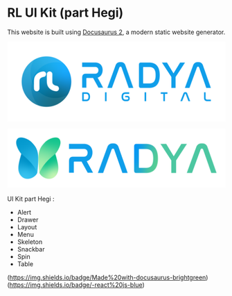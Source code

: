 # RL UI Kit (part Hegi)

This website is built using [Docusaurus 2](https://docusaurus.io/), a modern static website generator.

<div>
  <p align="center">
    <img src="./static/img/logo radya digital.png" width="800"> 
  </p>
  <p align="center">
    <img src="./static/img/logo radya group.png" width="800"> 
  </p>
</div>

UI Kit part Hegi :
- Alert
- Drawer
- Layout
- Menu
- Skeleton
- Snackbar
- Spin
- Table

(https://img.shields.io/badge/Made%20with-docusaurus-brightgreen)
(https://img.shields.io/badge/-react%20js-blue)
